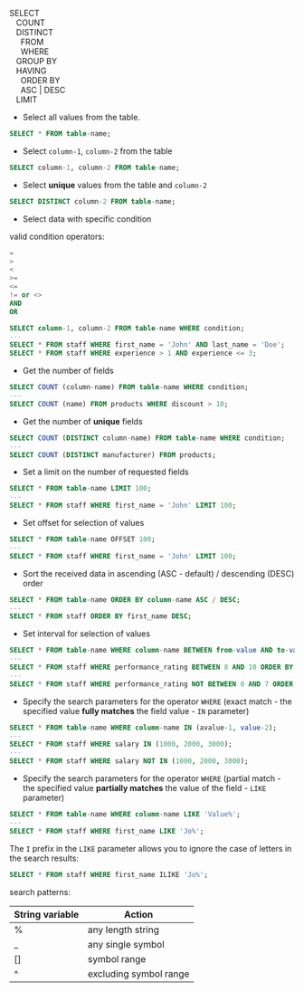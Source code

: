 SELECT  
&nbsp;&nbsp; COUNT  
&nbsp;&nbsp; DISTINCT  
&nbsp;&nbsp;&nbsp;&nbsp; FROM  
&nbsp;&nbsp;&nbsp;&nbsp; WHERE  
&nbsp;&nbsp; GROUP BY  
&nbsp;&nbsp; HAVING  
&nbsp;&nbsp;&nbsp;&nbsp; ORDER BY  
&nbsp;&nbsp;&nbsp;&nbsp; ASC | DESC  
&nbsp;&nbsp; LIMIT  

- Select all values from the table.

```SQL
SELECT * FROM table-name;
```
- Select `сolumn-1`, `column-2` from the table

```SQL
SELECT сolumn-1, сolumn-2 FROM table-name;
```

- Select **unique** values from the table and `column-2`

```SQL
SELECT DISTINCT сolumn-2 FROM table-name;
```

- Select data with specific condition

valid condition operators:

```SQL
=
>
<
>=
<=
!= or <>
AND
OR
```

```SQL
SELECT column-1, сolumn-2 FROM table-name WHERE condition;
---
SELECT * FROM staff WHERE first_name = 'John' AND last_name = 'Doe';
SELECT * FROM staff WHERE experience > 1 AND experience <= 3;
```

- Get the number of fields 
```SQL
SELECT COUNT (сolumn-name) FROM table-name WHERE condition;
---
SELECT COUNT (name) FROM products WHERE discount > 10;
```

- Get the number of **unique** fields 
```SQL
SELECT COUNT (DISTINCT сolumn-name) FROM table-name WHERE condition;
---
SELECT COUNT (DISTINCT manufacturer) FROM products;
```

- Set a limit on the number of requested fields
```SQL
SELECT * FROM table-name LIMIT 100;
---
SELECT * FROM staff WHERE first_name = 'John' LIMIT 100;
```

- Set offset for selection of values 
```SQL
SELECT * FROM table-name OFFSET 100;
---
SELECT * FROM staff WHERE first_name = 'John' LIMIT 100;
```

- Sort the received data in ascending (ASC - default) / descending (DESC) order 
```SQL
SELECT * FROM table-name ORDER BY column-name ASC / DESC;
---
SELECT * FROM staff ORDER BY first_name DESC;
```

- Set interval for selection of values
```SQL
SELECT * FROM table-name WHERE column-name BETWEEN from-value AND to-value;
---
SELECT * FROM staff WHERE performance_rating BETWEEN 8 AND 10 ORDER BY last_name;
---
SELECT * FROM staff WHERE performance_rating NOT BETWEEN 0 AND 7 ORDER BY last_name;
```

- Specify the search parameters for the operator `WHERE` (exact match - the specified value **fully matches** the field value - `IN` parameter)
```SQL
SELECT * FROM table-name WHERE column-name IN (avalue-1, value-2);
---
SELECT * FROM staff WHERE salary IN (1000, 2000, 3000);
---
SELECT * FROM staff WHERE salary NOT IN (1000, 2000, 3000);
```

- Specify the search parameters for the operator `WHERE` (partial match - the specified value **partially matches** the value of the field - `LIKE` parameter)

```SQL
SELECT * FROM table-name WHERE column-name LIKE 'Value%';
---
SELECT * FROM staff WHERE first_name LIKE 'Jo%';
```
The `I` prefix in the `LIKE` parameter allows you to ignore the case of letters in the search results:

```SQL
SELECT * FROM staff WHERE first_name ILIKE 'Jo%';
```
search patterns:

String variable | Action
--- | --- 
% | any length string 
_ | any single symbol
[] | symbol range
^ | excluding symbol range
